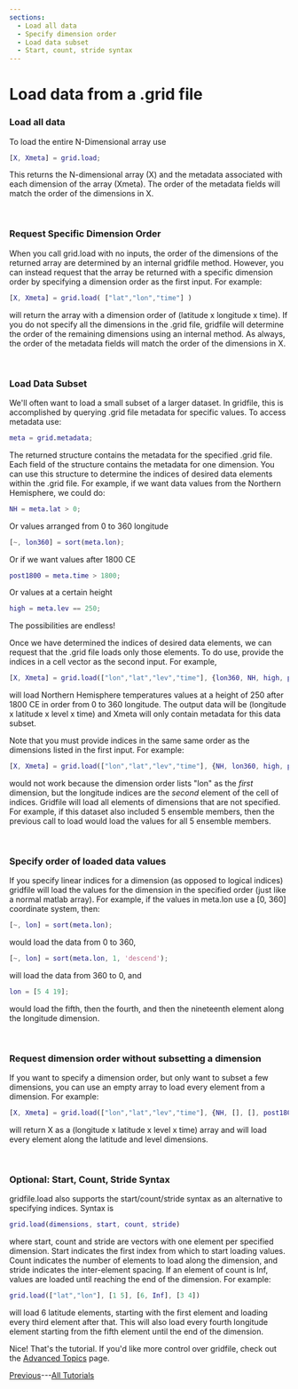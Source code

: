 ```yaml
---
sections:
  - Load all data
  - Specify dimension order
  - Load data subset
  - Start, count, stride syntax
---
```


# Load data from a .grid file

### Load all data
To load the entire N-Dimensional array use
```matlab
[X, Xmeta] = grid.load;
```
This returns the N-dimensional array (X) and the metadata associated with each dimension of the array (Xmeta). The order of the metadata fields will match the order of the dimensions in X.

<br>

### Request Specific Dimension Order
When you call grid.load with no inputs, the order of the dimensions of the returned array are determined by an internal gridfile method. However, you can instead request that the array be returned with a specific dimension order by specifying a dimension order as the first input. For example:
```matlab
[X, Xmeta] = grid.load( ["lat","lon","time"] )
```
will return the array with a dimension order of (latitude x longitude x time). If you do not specify all the dimensions in the .grid file, gridfile will determine the order of the remaining dimensions using an internal method. As always, the order of the metadata fields will match the order of the dimensions in X.

<br>

### Load Data Subset
We'll often want to load a small subset of a larger dataset. In gridfile, this is accomplished by querying .grid file metadata for specific values. To access metadata use:
```matlab
meta = grid.metadata;
```
The returned structure contains the metadata for the specified .grid file. Each field of the structure contains the metadata for one dimension. You can use this structure to determine the indices of desired data elements within the .grid file. For example, if we want data values from the Northern Hemisphere, we could do:
```matlab
NH = meta.lat > 0;
```
Or values arranged from 0 to 360 longitude
```matlab
[~, lon360] = sort(meta.lon);
```
Or if we want values after 1800 CE
```matlab
post1800 = meta.time > 1800;
```
Or values at a certain height
```matlab
high = meta.lev == 250;
```
The possibilities are endless!

Once we have determined the indices of desired data elements, we can request that the .grid file loads only those elements. To do use, provide the indices in a cell vector as the second input. For example,
```matlab
[X, Xmeta] = grid.load(["lon","lat","lev","time"], {lon360, NH, high, post1800});
```
will load Northern Hemisphere temperatures values at a height of 250 after 1800 CE in order from 0 to 360 longitude. The output data will be (longitude x latitude x level x time) and Xmeta will only contain metadata for this data subset.

Note that you must provide indices in the same same order as the dimensions listed in the first input. For example:
```matlab
[X, Xmeta] = grid.load(["lon","lat","lev","time"], {NH, lon360, high, post1800})
```
would not work because the dimension order lists "lon" as the *first* dimension, but the longitude indices are the *second* element of the cell of indices. Gridfile will load all elements of dimensions that are not specified. For example, if this dataset also included 5 ensemble members, then the previous call to load would load the values for all 5 ensemble members.

<br>

### Specify order of loaded data values
If you specify linear indices for a dimension (as opposed to logical indices) gridfile will load the values for the dimension in the specified order (just like a normal matlab array). For example, if the values in meta.lon use a [0, 360] coordinate system, then:
```matlab
[~, lon] = sort(meta.lon);
```
would load the data from 0 to 360,
```matlab
[~, lon] = sort(meta.lon, 1, 'descend');
```
will load the data from 360 to 0, and
```matlab
lon = [5 4 19];
```
would load the fifth, then the fourth, and then the nineteenth element along the longitude dimension.

<br>

### Request dimension order without subsetting a dimension

If you want to specify a dimension order, but only want to subset a few dimensions, you can use an empty array to load every element from a dimension. For example:
```matlab
[X, Xmeta] = grid.load(["lon","lat","lev","time"], {NH, [], [], post1800});
```
will return X as a (longitude x latitude x level x time) array and will load every element along the latitude and level dimensions.

<br>

### Optional: Start, Count, Stride Syntax
gridfile.load also supports the start/count/stride syntax as an alternative to specifying indices. Syntax is
```matlab
grid.load(dimensions, start, count, stride)
```
where start, count and stride are vectors with one element per specified dimension. Start indicates the first index from which to start loading values. Count indicates the number of elements to load along the dimension, and stride indicates the inter-element spacing. If an element of count is Inf, values are loaded until reaching the end of the dimension. For example:
```matlab
grid.load(["lat","lon"], [1 5], [6, Inf], [3 4])
```
will load 6 latitude elements, starting with the first element and loading every third element after that. This will also load every fourth longitude element starting from the fifth element until the end of the dimension.

Nice! That's the tutorial. If you'd like more control over gridfile, check out the [Advanced Topics](advanced) page.

[Previous](add)---[All Tutorials](../welcome)
